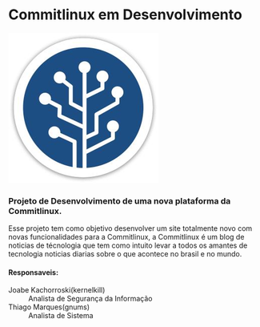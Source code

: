 # Commitlinux em Desenvolvimento 
![Commitlinux Blog](https://raw.githubusercontent.com/kernelkill/novosite/master/commitlinux.jpg)

### Projeto de Desenvolvimento de uma nova plataforma da Commitlinux.
Esse projeto tem como objetivo desenvolver um site totalmente novo com novas funcionalidades 
para a Commitlinux, a Commitlinux é um blog de noticias de técnologia que tem como intuito levar
a todos os amantes de tecnologia noticias diarias sobre o que acontece no brasil e no mundo.


#### Responsaveis: 
<dl>
<dt>Joabe Kachorroski(kernelkill)</dt>
<dd>Analista de Segurança da Informação</dd>

<dt>Thiago Marques(gnums)</dt>
<dd>Analista de Sistema</dd>
</dl>